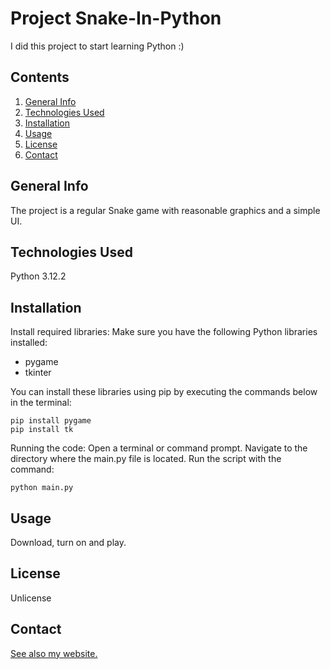 # Project Snake-In-Python

I did this project to start learning Python :)

## Contents

1. [General Info](#general-info)
2. [Technologies Used](#technologies-used)
3. [Installation](#installation)
4. [Usage](#usage)
5. [License](#license)
6. [Contact](#contact)

## General Info

The project is a regular Snake game with reasonable graphics and a simple UI.

## Technologies Used

Python 3.12.2

## Installation

Install required libraries:
Make sure you have the following Python libraries installed:

  - pygame
  - tkinter

  You can install these libraries using pip by executing the commands below in the terminal:

    pip install pygame
    pip install tk

Running the code:
Open a terminal or command prompt. Navigate to the directory where the main.py file is located. Run the script with the command:

    python main.py

## Usage

Download, turn on and play.

## License

Unlicense

## Contact

[See also my website.](http://goodday.great-site.net/)

